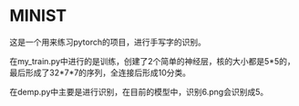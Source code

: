 # MINIST
这是一个用来练习pytorch的项目，进行手写字的识别。

在my_train.py中进行的是训练，创建了2个简单的神经层，核的大小都是5\*5的，最后形成了32\*7\*7的序列，全连接后形成10分类。

在demp.py中主要是进行识别，在目前的模型中，识别6.png会识别成5。
